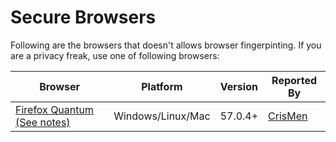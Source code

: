 # Secure Browsers
Following are the browsers that doesn't allows browser fingerpinting. If you are a privacy freak, use one of following browsers:

| Browser | Platform | Version | Reported By |
| ------------- | ------------- | ------------- | ------------- |
| [Firefox Quantum](https://www.mozilla.org/en-US/firefox/) [(See notes)](firefox_quantum_notes.md) | Windows/Linux/Mac | 57.0.4+ | [CrisMen](https://github.com/CrisMen) |
